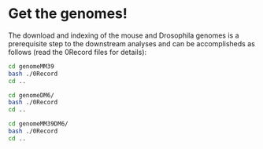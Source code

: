 # Get the genomes!

The download and indexing of the mouse and Drosophila genomes is a prerequisite step to the downstream analyses and can be accomplisheds as follows (read the 0Record files for details):

```bash
cd genomeMM39
bash ./0Record 
cd ..

cd genomeDM6/
bash ./0Record 
cd ..

cd genomeMM39DM6/
bash ./0Record 
cd ..
```
